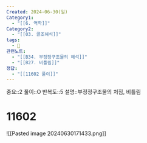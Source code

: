 ```yaml
---
Created: 2024-06-30(일)
Category1:
  - "[[6. 역학]]"
Category2:
  - "[[03. 골조해석]]"
tags:
  - 🧮
관련노트:
  - "[[B34. 부정정구조물의 해석]]"
  - "[[B27. 비틀림]]"
정답:
  - "[[11602 풀이]]"
---
```

중요::2
풀이::O
반복도::5
설명::부정정구조물의 처짐, 비틀림
#  11602
![[Pasted image 20240630171433.png]]
